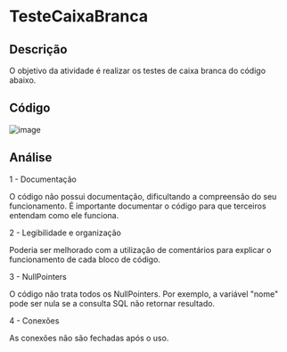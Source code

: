 # TesteCaixaBranca
## Descrição

O objetivo da atividade é realizar os testes de caixa branca do código abaixo.

## Código

![image](https://github.com/gaschonfelder/TesteCaixaBranca/assets/111383427/126fb421-c12f-4581-a96f-ef7d419f7f25)

## Análise

1 - Documentação

O código não possui documentação, dificultando a compreensão do seu funcionamento. É importante documentar o código para que terceiros entendam como ele funciona.

2 - Legibilidade e organização

Poderia ser melhorado com a utilização de comentários para explicar o funcionamento de cada bloco de código.

3 - NullPointers

O código não trata todos os NullPointers. Por exemplo, a variável "nome" pode ser nula se a consulta SQL não retornar resultado.

4 - Conexões

As conexões não são fechadas após o uso.
